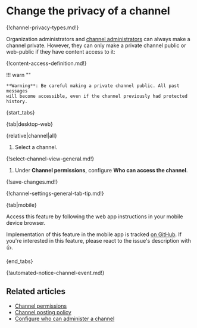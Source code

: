 # Change the privacy of a channel

{!channel-privacy-types.md!}

Organization administrators and [channel
administrators](/help/configure-who-can-administer-a-channel) can always make a
channel private. However, they can only make a private channel public or
web-public if they have content access to it:

{!content-access-definition.md!}

!!! warn ""

    **Warning**: Be careful making a private channel public. All past messages
    will become accessible, even if the channel previously had protected history.

{start_tabs}

{tab|desktop-web}

{relative|channel|all}

1. Select a channel.

{!select-channel-view-general.md!}

1. Under **Channel permissions**, configure **Who can access the channel**.

{!save-changes.md!}

{!channel-settings-general-tab-tip.md!}

{tab|mobile}

Access this feature by following the web app instructions in your
mobile device browser.

Implementation of this feature in the mobile app is tracked [on
GitHub](https://github.com/zulip/zulip-flutter/issues/1102). If
you're interested in this feature, please react to the issue's
description with 👍.

{end_tabs}

{!automated-notice-channel-event.md!}

## Related articles

* [Channel permissions](/help/channel-permissions)
* [Channel posting policy](/help/channel-posting-policy)
* [Configure who can administer a channel](/help/configure-who-can-administer-a-channel)
